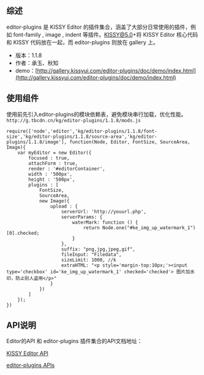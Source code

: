 ## 综述

editor-plugins 是 KISSY Editor 的插件集合，涵盖了大部分日常使用的插件，例如 font-family , image , indent 等插件。KISSY@5.0+将 KISSY Editor 核心代码和 KISSY 代码放在一起，而 editor-plugins 则放在 gallery 上。

* 版本：1.1.8
* 作者：承玉、秋知
* demo：[http://gallery.kissyui.com/editor-plugins/doc/demo/index.html](http://gallery.kissyui.com/editor-plugins/doc/demo/index.html)

## 使用组件

使用前先引入editor-plugins的模块依赖表，避免模块串行加载，优化性能。`http://g.tbcdn.cn/kg/editor-plugins/1.1.8/mods.js`

	require(['node','editor','kg/editor-plugins/1.1.8/font-size','kg/editor-plugins/1.1.8/source-area','kg/editor-plugins/1.1.8/image'], function(Node, Editor, FontSize, SourceArea, Image){
		var myEditor = new Editor({
			focused : true,
			attachForm : true,
			render : '#editorContainer',
			width : '500px',
			height : '500px',
			plugins : [
				FontSize,
				SourceArea,
				new Image({
					upload : {
						serverUrl: 'http://youurl.php',
		                serverParams: {
		                    waterMark: function () {
		                        return Node.one("#ke_img_up_watermark_1")[0].checked;
		                    }
		                },
		                suffix: "png,jpg,jpeg,gif",
		                fileInput: "Filedata",
		                sizeLimit: 1000, //k
		                extraHTML: "<p style='margin-top:10px;'><input type='checkbox' id='ke_img_up_watermark_1' checked='checked'> 图片加水印，防止别人盗用</p>"
					}
				})
			]
		});
	})

## API说明

Editor的API 和 editor-plugins 插件集合的API文档地址： 

[KISSY Editor API](http://docs.kissyui.com/5.0/api/classes/Editor.html)

[editor-plugins APIs](http://gallery.kissyui.com/editor-plugins/doc/guide/api/index.html)